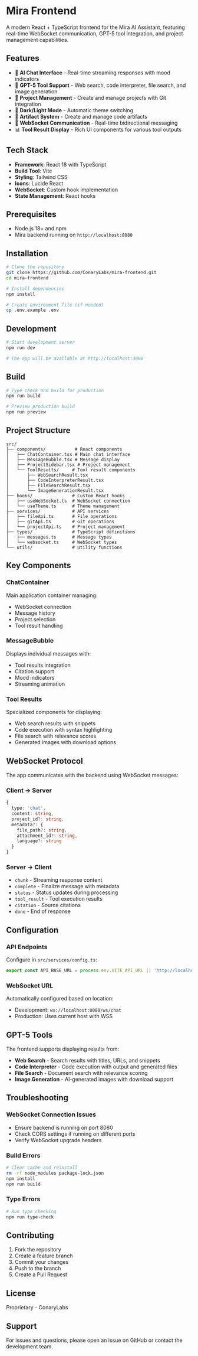 # Mira Frontend

A modern React + TypeScript frontend for the Mira AI Assistant, featuring real-time WebSocket communication, GPT-5 tool integration, and project management capabilities.

## Features

- 🤖 **AI Chat Interface** - Real-time streaming responses with mood indicators
- 🔧 **GPT-5 Tool Support** - Web search, code interpreter, file search, and image generation
- 📁 **Project Management** - Create and manage projects with Git integration
- 🎨 **Dark/Light Mode** - Automatic theme switching
- 📝 **Artifact System** - Create and manage code artifacts
- 🔄 **WebSocket Communication** - Real-time bidirectional messaging
- 📊 **Tool Result Display** - Rich UI components for various tool outputs

## Tech Stack

- **Framework**: React 18 with TypeScript
- **Build Tool**: Vite
- **Styling**: Tailwind CSS
- **Icons**: Lucide React
- **WebSocket**: Custom hook implementation
- **State Management**: React hooks

## Prerequisites

- Node.js 18+ and npm
- Mira backend running on `http://localhost:8080`

## Installation

```bash
# Clone the repository
git clone https://github.com/ConaryLabs/mira-frontend.git
cd mira-frontend

# Install dependencies
npm install

# Create environment file (if needed)
cp .env.example .env
```

## Development

```bash
# Start development server
npm run dev

# The app will be available at http://localhost:3000
```

## Build

```bash
# Type check and build for production
npm run build

# Preview production build
npm run preview
```

## Project Structure

```
src/
├── components/           # React components
│   ├── ChatContainer.tsx # Main chat interface
│   ├── MessageBubble.tsx # Message display
│   ├── ProjectSidebar.tsx # Project management
│   └── ToolResults/     # Tool result components
│       ├── WebSearchResult.tsx
│       ├── CodeInterpreterResult.tsx
│       ├── FileSearchResult.tsx
│       └── ImageGenerationResult.tsx
├── hooks/               # Custom React hooks
│   ├── useWebSocket.ts  # WebSocket connection
│   └── useTheme.ts      # Theme management
├── services/            # API services
│   ├── fileApi.ts       # File operations
│   ├── gitApi.ts        # Git operations
│   └── projectApi.ts    # Project management
├── types/               # TypeScript definitions
│   ├── messages.ts      # Message types
│   └── websocket.ts     # WebSocket types
└── utils/               # Utility functions
```

## Key Components

### ChatContainer
Main application container managing:
- WebSocket connection
- Message history
- Project selection
- Tool result handling

### MessageBubble
Displays individual messages with:
- Tool results integration
- Citation support
- Mood indicators
- Streaming animation

### Tool Results
Specialized components for displaying:
- Web search results with snippets
- Code execution with syntax highlighting
- File search with relevance scores
- Generated images with download options

## WebSocket Protocol

The app communicates with the backend using WebSocket messages:

### Client → Server
```typescript
{
  type: 'chat',
  content: string,
  project_id?: string,
  metadata?: {
    file_path?: string,
    attachment_id?: string,
    language?: string
  }
}
```

### Server → Client
- `chunk` - Streaming response content
- `complete` - Finalize message with metadata
- `status` - Status updates during processing
- `tool_result` - Tool execution results
- `citation` - Source citations
- `done` - End of response

## Configuration

### API Endpoints
Configure in `src/services/config.ts`:
```typescript
export const API_BASE_URL = process.env.VITE_API_URL || 'http://localhost:8080/api';
```

### WebSocket URL
Automatically configured based on location:
- Development: `ws://localhost:8080/ws/chat`
- Production: Uses current host with WSS

## GPT-5 Tools

The frontend supports displaying results from:

- **Web Search** - Search results with titles, URLs, and snippets
- **Code Interpreter** - Code execution with output and generated files
- **File Search** - Document search with relevance scoring
- **Image Generation** - AI-generated images with download support

## Troubleshooting

### WebSocket Connection Issues
- Ensure backend is running on port 8080
- Check CORS settings if running on different ports
- Verify WebSocket upgrade headers

### Build Errors
```bash
# Clear cache and reinstall
rm -rf node_modules package-lock.json
npm install
npm run build
```

### Type Errors
```bash
# Run type checking
npm run type-check
```

## Contributing

1. Fork the repository
2. Create a feature branch
3. Commit your changes
4. Push to the branch
5. Create a Pull Request

## License

Proprietary - ConaryLabs

## Support

For issues and questions, please open an issue on GitHub or contact the development team.
